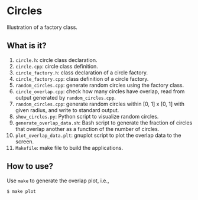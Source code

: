 # Circles

Illustration of a factory class.


## What is it?

1. `circle.h`: circle class declaration.
1. `circle.cpp`: circle class definition.
1. `circle_factory.h`: class declaration of a circle factory.
1. `circle_factory.cpp`: class definition of a circle factory.
1. `random_circles.cpp`: generate random circles using the factory class.
1. `circle_overlap.cpp`: check how many circles have overlap, read from
    output generated by `random_circles.cpp`.
1. `random_circles.cpp`: generate random circles within [0, 1] x [0, 1]
    with given radius, and write to standard output.
1. `show_circles.py`: Python script to visualize random circles.
1. `generate_overlap_data.sh`: Bash script to generate the fraction of
    circles that overlap another as a function of the number of circles.
1. `plot_overlap_data.plt`: gnuplot script to plot the overlap data to the
    screen.
1. `Makefile`: make file to build the applications.


## How to use?

Use `make` to generate the overlap plot, i.e.,
```bash
$ make plot
```
